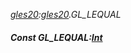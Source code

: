 _[gles20](../../modules/gles20/gles20-module.md):[gles20](../../modules/gles20/gles20-module.md).GL\_LEQUAL_
##### Const GL\_LEQUAL:[Int](../../modules/wonkey/wonkey-types-int.md)
